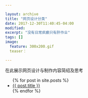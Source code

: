 ```yaml
---

layout: archive 
title: "网页设计分类" 
date: 2017-12-30T11:40:45-04:00 
modified: 
excerpt: "没有日常疯癫只有肝作业" 
tags: [] 
image:  
  feature: 300x200.gif 
  teaser：

---
```

在此展示网页设计与制作内容简绍及思考 
<ul>
  {% for post in site.posts %}
    <li>
      <a href="{{ post.url }}">{{ post.title }}</a>
    </li>
  {% endfor %}
</ul>